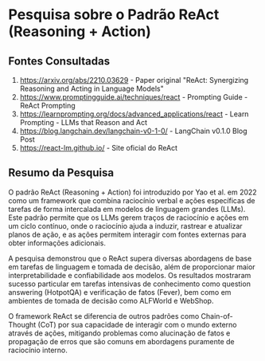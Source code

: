 # Pesquisa sobre o Padrão ReAct (Reasoning + Action)

## Fontes Consultadas

1. https://arxiv.org/abs/2210.03629 - Paper original "ReAct: Synergizing Reasoning and Acting in Language Models"
2. https://www.promptingguide.ai/techniques/react - Prompting Guide - ReAct Prompting
3. https://learnprompting.org/docs/advanced_applications/react - Learn Prompting - LLMs that Reason and Act
4. https://blog.langchain.dev/langchain-v0-1-0/ - LangChain v0.1.0 Blog Post
5. https://react-lm.github.io/ - Site oficial do ReAct

## Resumo da Pesquisa

O padrão ReAct (Reasoning + Action) foi introduzido por Yao et al. em 2022 como um framework que combina raciocínio verbal e ações específicas de tarefas de forma intercalada em modelos de linguagem grandes (LLMs). Este padrão permite que os LLMs gerem traços de raciocínio e ações em um ciclo contínuo, onde o raciocínio ajuda a induzir, rastrear e atualizar planos de ação, e as ações permitem interagir com fontes externas para obter informações adicionais.

A pesquisa demonstrou que o ReAct supera diversas abordagens de base em tarefas de linguagem e tomada de decisão, além de proporcionar maior interpretabilidade e confiabilidade aos modelos. Os resultados mostraram sucesso particular em tarefas intensivas de conhecimento como question answering (HotpotQA) e verificação de fatos (Fever), bem como em ambientes de tomada de decisão como ALFWorld e WebShop.

O framework ReAct se diferencia de outros padrões como Chain-of-Thought (CoT) por sua capacidade de interagir com o mundo externo através de ações, mitigando problemas como alucinação de fatos e propagação de erros que são comuns em abordagens puramente de raciocínio interno.